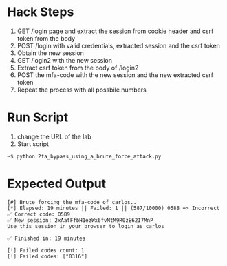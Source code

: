 # Hack Steps

1. GET /login page and extract the session from cookie header and csrf token from the body
2. POST /login with valid credentials, extracted session and the csrf token
3. Obtain the new session
4. GET /login2 with the new session
5. Extract csrf token from the body of /login2
6. POST the mfa-code with the new session and the new extracted csrf token
7. Repeat the process with all possbile numbers 

# Run Script

1. change the URL of the lab
2. Start script

```
~$ python 2fa_bypass_using_a_brute_force_attack.py
```

# Expected Output

```
[#] Brute forcing the mfa-code of carlos..
[*] Elapsed: 19 minutes || Failed: 1 || (587/10000) 0588 => Incorrect
✅ Correct code: 0589
✅ New session: 2xAatFfbH1ezWx6fvMtM9R0zE62I7MnP
Use this session in your browser to login as carlos

✅ Finished in: 19 minutes

[!] Failed codes count: 1 
[!] Failed codes: ["0316"]
```
